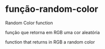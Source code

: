 # função-random-color
Random Color function

função que retorna em RGB uma cor aleatória

function that returns in RGB a random color
